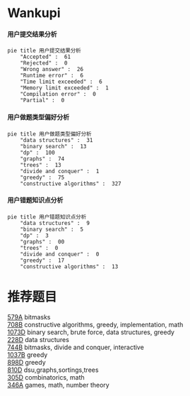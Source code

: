 # Wankupi

<!-- tabs:start -->



#### **用户提交结果分析**

```mermaid
pie title 用户提交结果分析
    "Accepted" :  61
    "Rejected" :  0
    "Wrong answer" :  26
    "Runtime error" :  6
    "Time limit exceeded" :  6
    "Memory limit exceeded" :  1
    "Compilation error" :  0
    "Partial" :  0
```

#### **用户做题类型偏好分析**

```mermaid
pie title 用户做题类型偏好分析
    "data structures" :  31
    "binary search" :  13
    "dp" :  100
    "graphs" :  74
    "trees" :  13
    "divide and conquer" :  1
    "greedy" :  75
    "constructive algorithms" :  327
```
#### **用户错题知识点分析**

```mermaid
pie title 用户错题知识点分析
    "data structures" :  9
    "binary search" :  5
    "dp" :  3
    "graphs" :  00
    "trees" :  0
    "divide and conquer" :  0
    "greedy" :  17
    "constructive algorithms" :  13
```



<!-- tabs:end -->
# 推荐题目
[579A](https://codeforces.com/contest/579/problem/A)		bitmasks		  
[708B](https://codeforces.com/contest/708/problem/B)		constructive algorithms,
                        greedy,
                        implementation,
                        math		  
[1073D](https://codeforces.com/contest/1073/problem/D)		binary search,
                        brute force,
                        data structures,
                        greedy		  
[228D](https://codeforces.com/contest/228/problem/D)		data structures		  
[744B](https://codeforces.com/contest/744/problem/B)		bitmasks,
                        divide and conquer,
                        interactive		  
[1037B](https://codeforces.com/contest/1037/problem/B)		greedy		  
[898D](https://codeforces.com/contest/898/problem/D)		greedy		  
[810D](https://codeforces.com/contest/810/problem/D)		dsu,graphs,sortings,trees		  
[305D](https://codeforces.com/contest/305/problem/D)		combinatorics,
                        math		  
[346A](https://codeforces.com/contest/346/problem/A)		games,
                        math,
                        number theory		  
